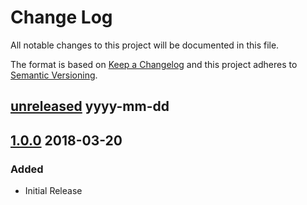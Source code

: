 Change Log
==========

All notable changes to this project will be documented in this file.

The format is based on [Keep a Changelog](http://keepachangelog.com/)
and this project adheres to [Semantic Versioning](http://semver.org/).

## [unreleased] yyyy-mm-dd


## [1.0.0] 2018-03-20
### Added
- Initial Release

[1.0.0]: https://github.com/while-loop/rest4j/releases/tag/v1.0.0
[1.0.1]: https://github.com/while-loop/rest4j/compare/v1.0.0...v1.0.1
[unreleased]: https://github.com/while-loop/rest4j/compare/v1.0.0...master

[comment]: # (Added, Changed, Removed)
